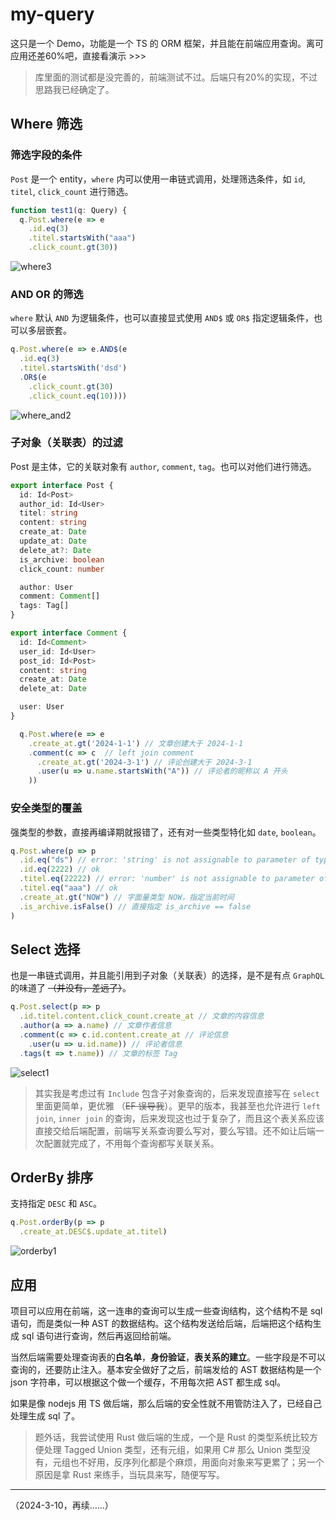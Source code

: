 # my-query
这只是一个 Demo，功能是一个 TS 的 ORM 框架，并且能在前端应用查询。离可应用还差60%吧，直接看演示 >>>

> 库里面的测试都是没完善的，前端测试不过。后端只有20%的实现，不过思路我已经确定了。

## Where 筛选

### 筛选字段的条件
`Post` 是一个 entity，`where` 内可以使用一串链式调用，处理筛选条件，如 `id`, `titel`, `click_count` 进行筛选。
``` ts
function test1(q: Query) {
  q.Post.where(e => e
    .id.eq(3)
    .titel.startsWith("aaa")
    .click_count.gt(30))
```

<!-- ![test1](Doc/img/where3.gif) -->
![where3](https://github.com/vst-h/my_query/assets/75962510/59883739-e5e1-483d-abd6-f4680640d3fe)

### AND OR 的筛选
`where` 默认 `AND` 为逻辑条件，也可以直接显式使用 `AND$` 或 `OR$` 指定逻辑条件，也可以多层嵌套。
``` ts
q.Post.where(e => e.AND$(e
  .id.eq(3)
  .titel.startsWith('dsd')
  .OR$(e
    .click_count.gt(30)
    .click_count.eq(10))))
```

<!-- ![where_and](Doc/img/where_and2.gif) -->
![where_and2](https://github.com/vst-h/my_query/assets/75962510/21790473-7a7b-4c8b-89bc-037a20bf1f55)

### 子对象（关联表）的过滤
Post 是主体，它的关联对象有 `author`, `comment`, `tag`。也可以对他们进行筛选。
``` ts
export interface Post {
  id: Id<Post>
  author_id: Id<User>
  titel: string
  content: string
  create_at: Date
  update_at: Date
  delete_at?: Date
  is_archive: boolean
  click_count: number

  author: User
  comment: Comment[]
  tags: Tag[]
}

export interface Comment {
  id: Id<Comment>
  user_id: Id<User>
  post_id: Id<Post>
  content: string
  create_at: Date
  delete_at: Date

  user: User
}
```
``` ts
  q.Post.where(e => e
    .create_at.gt('2024-1-1') // 文章创建大于 2024-1-1
    .comment(c => c  // left join comment
      .create_at.gt('2024-3-1') // 评论创建大于 2024-3-1
      .user(u => u.name.startsWith("A")) // 评论者的昵称以 A 开头
    ))
```

### 安全类型的覆盖
强类型的参数，直接再编译期就报错了，还有对一些类型特化如 `date`, `boolean`。
``` ts
q.Post.where(p => p
  .id.eq("ds") // error: 'string' is not assignable to parameter of type 'Id<Post> | Op'.
  .id.eq(2222) // ok
  .titel.eq(22222) // error: 'number' is not assignable to parameter of type 'string | Op'
  .titel.eq("aaa") // ok
  .create_at.gt("NOW") // 字面量类型 NOW，指定当前时间
  .is_archive.isFalse() // 直接指定 is_archive == false
)
```

## Select 选择
也是一串链式调用，并且能引用到子对象（关联表）的选择，是不是有点 `GraphQL` 的味道了 ~~（并没有，差远了）~~。
``` ts
q.Post.select(p => p
  .id.titel.content.click_count.create_at // 文章的内容信息
  .author(a => a.name) // 文章作者信息
  .comment(c => c.id.content.create_at // 评论信息
    .user(u => u.id.name)) // 评论者信息
  .tags(t => t.name)) // 文章的标签 Tag
```
<!-- ![select1](Doc/img/select1.gif) -->
![select1](https://github.com/vst-h/my_query/assets/75962510/081f33e6-4dac-4209-952c-b678fbce4736)

> 其实我是考虑过有 `Include` 包含子对象查询的，后来发现直接写在 `select` 里面更简单，更优雅 （~~EF 误导我~~）。更早的版本，我甚至也允许进行 `left join`, `inner join` 的查询，后来发现这也过于复杂了，而且这个表关系应该直接交给后端配置，前端写关系查询要么写对，要么写错。还不如让后端一次配置就完成了，不用每个查询都写关联关系。

## OrderBy 排序
支持指定 `DESC` 和 `ASC`。
``` ts
q.Post.orderBy(p => p
  .create_at.DESC$.update_at.titel)
```
<!-- ![orderby](Doc/img/orderby1.gif) -->
![orderby1](https://github.com/vst-h/my_query/assets/75962510/c10d3cf9-8c74-481d-9be1-433dddd9fb16)

## 应用
项目可以应用在前端，这一连串的查询可以生成一些查询结构，这个结构不是 sql 语句，而是类似一种 AST 的数据结构。这个结构发送给后端，后端把这个结构生成 sql 语句进行查询，然后再返回给前端。

当然后端需要处理查询表的**白名单**，**身份验证**，**表关系的建立**。一些字段是不可以查询的，还要防止注入。基本安全做好了之后，前端发给的 AST 数据结构是一个 json 字符串，可以根据这个做一个缓存，不用每次把 AST 都生成 sql。

如果是像 nodejs 用 TS 做后端，那么后端的安全性就不用管防注入了，已经自己处理生成 sql 了。

> 题外话，我尝试使用 Rust 做后端的生成，一个是 Rust 的类型系统比较方便处理 Tagged Union 类型，还有元组，如果用 C# 那么 Union 类型没有，元组也不好用，反序列化都是个麻烦，用面向对象来写更累了；另一个原因是拿 Rust 来练手，当玩具来写，随便写写。

---

（2024-3-10，再续……）
